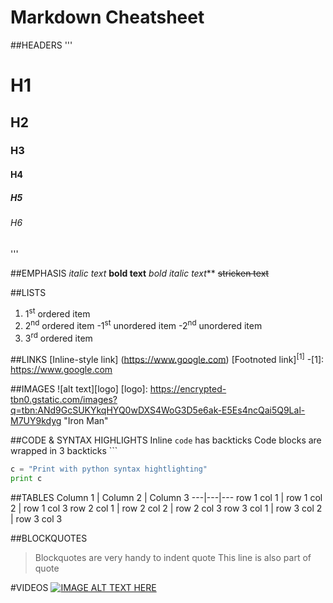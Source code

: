 # Markdown Cheatsheet

##HEADERS
'''
# H1
## H2
### H3
#### H4
##### H5
###### H6
'''

##EMPHASIS
_italic text_
**bold text**
_bold italic text_**
~~stricken text~~

##LISTS
1. 1<sup>st</sup> ordered item
2. 2<sup>nd</sup> ordered item
  -1<sup>st</sup> unordered item
  -2<sup>nd</sup> unordered item
3. 3<sup>rd</sup> ordered item

##LINKS
[Inline-style link] (https://www.google.com)
[Footnoted link]<sup>[1]</sup>
-[1]: https://www.google.com

##IMAGES
![alt text][logo]
[logo]: https://encrypted-tbn0.gstatic.com/images?q=tbn:ANd9GcSUKYkqHYQ0wDXS4WoG3D5e6ak-E5Es4ncQai5Q9Lal-M7UY9kdyg "Iron Man"

##CODE & SYNTAX HIGHLIGHTS
Inline `code` has backticks
Code blocks are wrapped in 3 backticks ```
```python
c = "Print with python syntax hightlighting"
print c
```

##TABLES
Column 1 | Column 2 | Column 3
---|---|---
row 1 col 1 | row 1 col 2 | row 1 col 3
row 2 col 1 | row 2 col 2 | row 2 col 3
row 3 col 1 | row 3 col 2 | row 3 col 3

##BLOCKQUOTES
> Blockquotes are very handy to indent quote
> This line is also part of quote

#VIDEOS
[![IMAGE ALT TEXT HERE](http://img.youtube.com/vi/YOUTUBE_VIDEO_ID_HERE/0.jpg)](http://www.youtube.com/watch?v=YOUTUBE_VIDEO_ID_HERE)

